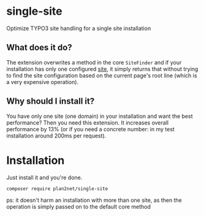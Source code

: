 # single-site
Optimize TYPO3 site handling for a single site installation

## What does it do?

The extension overwrites a method in the core `SiteFinder` and if your installation has only one configured [site](https://docs.typo3.org/m/typo3/reference-coreapi/master/en-us/ApiOverview/SiteHandling/Index.html), it simply returns that without trying to find the site configuration based on the current page's root line (which is a very expensive operation).

## Why should I install it?

You have only one site (one domain) in your installation and want the best performance?
Then you need this extension. 
It increases overall performance by 13% (or if you need a concrete number: in my test installation around 200ms per request).

# Installation

Just install it and you're done.

    composer require plan2net/single-site

ps: it doesn't harm an installation with more than one site, as then the operation is simply passed on to the default core method

